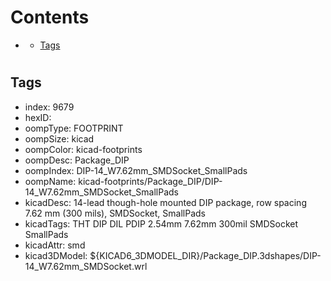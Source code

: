 



Contents
========

* [](#)
	* [Tags](#tags)

# 

## Tags

- index: 9679
- hexID: 
- oompType: FOOTPRINT
- oompSize: kicad
- oompColor: kicad-footprints
- oompDesc: Package_DIP
- oompIndex: DIP-14_W7.62mm_SMDSocket_SmallPads
- oompName: kicad-footprints/Package_DIP/DIP-14_W7.62mm_SMDSocket_SmallPads
- kicadDesc: 14-lead though-hole mounted DIP package, row spacing 7.62 mm (300 mils), SMDSocket, SmallPads
- kicadTags: THT DIP DIL PDIP 2.54mm 7.62mm 300mil SMDSocket SmallPads
- kicadAttr: smd
- kicad3DModel: ${KICAD6_3DMODEL_DIR}/Package_DIP.3dshapes/DIP-14_W7.62mm_SMDSocket.wrl
